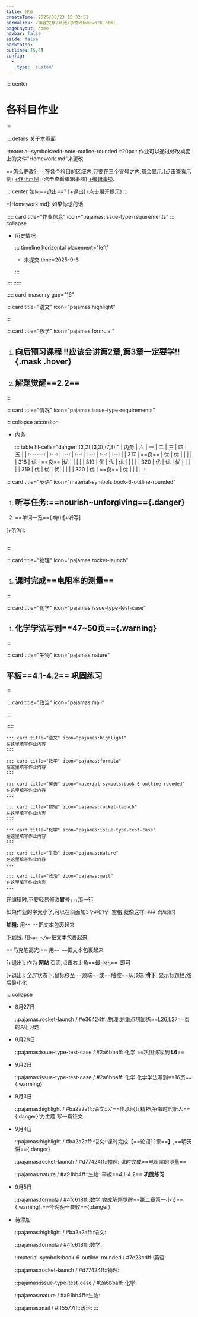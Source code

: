 ```yaml
---
title: 作业
createTime: 2025/08/23 15:32:51
permalink: /博客文章/其他/杂物/Homework.html
pageLayout: home
navbar: false
aside: false
backtotop: 
outline: [5,6]
config:
  -
    type: 'custom'
---
```


::: center
# 各科目作业
:::


::: details 关于本页面

::material-symbols:edit-note-outline-rounded =20px:: 作业可以通过修改桌面上的文件"Homework.md"来更改

==怎么更改?==:在各个科目的区域内,只要在三个冒号之内,都会显示.(点击查看示例) [+作业示例] ;(点击查看编辑事项) [+编辑事项].

::: center
如何==退出==? [+退出] (点击展开提示)
:::

*[Homework.md]: 如果你想的话



::::: card title="作业信息" icon="pajamas:issue-type-requirements"
:::: collapse

- 历史情况

  ::: timeline horizontal placement="left"

  - 未提交
    time=2025-9-6

  
  :::
    

::::
:::::



::::: card-masonry gap="16" 



::: card title="语文" icon="pajamas:highlight"

:::



::: card title="数学" icon="pajamas:formula "
1. ## 向后预习课程 !!应该会讲第2章,第3章一定要学!!{.mask .hover}
2. ## 解题觉醒==2.2==
:::



::: card title="情况" icon="pajamas:issue-type-requirements"

::: collapse accordion
- 内务

  ::: table hl-cells="danger:'(2,2),(3,3),(7,3)'"
  | 内务 |  六  |  一  |  二  |  三  |  四  |  五  |
  | :------: | :--: | :--: | :--: | :--: | :--: | :--: |
  |   317    |  ==良==  |   优   | 优  |      |      |      |
  |   318    |  优  |  ==良==  |优    |      |      |      |
  |   319    |  优  | 优   |   优 |      |      |      |
  |   320    |  优  |  优  |  优  |      |      |      |
  |   319    |  优  |  优  |    优|      |      |      |
  |   320    |  优  |   ==良== | 优   |      |      |      |
:::




::: card title="英语" icon="material-symbols:book-6-outline-rounded"
1. ## 听写任务:==nourish~unforgiving=={.danger}
2.  ==单词一览=={.tip}:[+听写]

[+听写]:
  ##
:::



::: card title="物理" icon="pajamas:rocket-launch"
1. ## 课时完成==电阻率的测量==
:::



::: card title="化学" icon="pajamas:issue-type-test-case"
1. ## 化学学法写到==47~50页=={.warning}
:::



::: card title="生物" icon="pajamas:nature"
## 平板==4.1-4.2== **巩固练习**
:::



::: card title="政治" icon="pajamas:mail"

:::



::::: 


[+作业示例]:
   以语文为例子:
   ```
   ::: card title="语文" icon="pajamas:highlight"
   在这里填写作业内容
   :::
   ```

[+作业示例]:
   以数学为例子:
   ```
   ::: card title="数学" icon="pajamas:formula"
   在这里填写作业内容
   :::
   ```

[+作业示例]:
   以英语为例子:
   ```
   ::: card title="英语" icon="material-symbols:book-6-outline-rounded"
   在这里填写作业内容
   :::
   ```

[+作业示例]:
   以物理为例子:
   ```
   ::: card title="物理" icon="pajamas:rocket-launch"
   在这里填写作业内容
   :::
   ```

[+作业示例]:
   以化学为例子:
   ```
   ::: card title="化学" icon="pajamas:issue-type-test-case"
   在这里填写作业内容
   :::
   ```

[+作业示例]:
   以生物为例子:
   ```
   ::: card title="生物" icon="pajamas:nature"
   在这里填写作业内容
   :::
   ```

[+作业示例]:
   以政治为例子:
   ```
   ::: card title="政治" icon="pajamas:mail"
   在这里填写作业内容
   :::
   ```

[+编辑事项]:
   **编辑事项**

   在编辑时,不要轻易修改**冒号**`:::`那一行

   如果作业的字太小了,可以在前面加3个`#`和1个` `空格,就像这样:
      ```
      ### 向后预习
      ```

[+编辑事项]:
   **文本格式：**

   **加粗:** 用`** **`把文本包裹起来

   <u>下划线:</u> 用`<u> </u>`把文本包裹起来

   ==马克笔高光:== 用`== ==`把文本包裹起来


[+退出]:
  作为 **网站** 页面,点击右上角==最小化==`-`即可

[+退出]:
  全屏状态下,鼠标移至==顶端==或==触控==从顶端 **滑下** ,显示标题栏,然后最小化


::: collapse
- 8月27日

  ::pajamas:rocket-launch / #e36424ff::物理:划重点巩固练==L26,L27==页的A组习题

- 8月28日

  ::pajamas:issue-type-test-case / #2a6bbaff::化学:==巩固练写到 **L6**==
  
- 9月2日

  ::pajamas:issue-type-test-case / #2a6bbaff::化学:化学学法写到==16页=={.warming}

- 9月3日

  ::pajamas:highlight / #ba2a2aff::语文:以'==传承阅兵精神,争做时代新人=={.danger}'为主题,写一篇征文

- 9月4日

  ::pajamas:highlight / #ba2a2aff::语文: 课时完成【==论语12章==】,==明天讲=={.danger}

  ::pajamas:rocket-launch / #d77424ff::物理: 课时完成==电阻率的测量==

  ::pajamas:nature / #a91bb4ff::生物: 平板==4.1-4.2== **巩固练习**

- 9月5日

  ::pajamas:formula / #4fc618ff::数学:完成解题觉醒==第二章第一小节=={.warning}.==今晚晚一要收=={.danger}

- 待添加

  ::pajamas:highlight / #ba2a2aff::语文:

  ::pajamas:formula / #4fc618ff::数学:

  ::material-symbols:book-6-outline-rounded / #7e23cdff::英语:

  ::pajamas:rocket-launch / #d77424ff::物理:

  ::pajamas:issue-type-test-case / #2a6bbaff::化学:

  ::pajamas:nature / #a91bb4ff::生物:

  ::pajamas:mail / #ff5577ff::政治:
:::

[+]:唐嘉成
[+]:杨铭
[+]:陈展辉
[+]:李湘哲
[+]:张易
[+]:熊佳颖
[+]:彭凯
[+]:肖国强
[+]:余胜宇
[+]:粟文宣
[+]:彭嘉乐
[+]:戴圣壹
[+]:段道瑜
[+]:王子轩
[+]:夏博涛
[+]:刘继登
[+]:夏松涛
[+]:杨振鸿
[+]:匡子奕
[+]:颜承炫
[+]:李宇轩
[+]:杨琳熙
[+]:肖轩奥
[+]:刘小熙
[+]:吴启航
[+]:罗秦钺
[+]:瞿芳
[+]:杨若菡
[+]:刘诗琴
[+]:张亦池
[+]:钟睿
[+]:雷兰芳
[+]:杨润夏
[+]:毛志文
[+]:唐子健
[+]:周决
[+]:唐蓝茜
[+]:龙弈江
[+]:毛雅妮
[+]:张明煊
[+]:向浩宇
[+]:陈子晴
[+]:夏嘉胜
[+]:雷靖宇
[+]:沈傲君
[+]:唐仕杰
[+]:谢知行
[+]:杨萍
[+]:肖尊慧
[+]:向毅成
[+]:王靖齐
[+]:张光锡
[+]:姚依
[+]:杨艺
[+]:谢梦倩
[+]:李诗涵